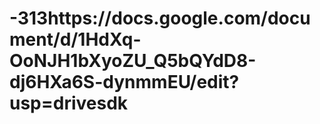 # -313https://docs.google.com/document/d/1HdXq-OoNJH1bXyoZU_Q5bQYdD8-dj6HXa6S-dynmmEU/edit?usp=drivesdk
